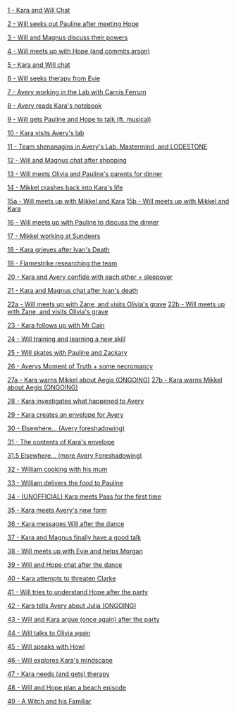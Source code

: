 [1 - Kara and Will Chat](https://htmlpreview.github.io/?https://github.com/AstralShard/masksInterludes/blob/main/InterludeFiles/1%20-%20Will%20and%20Kara%20chat.html)

[2 - Will seeks out Pauline after meeting Hope](https://htmlpreview.github.io/?https://github.com/AstralShard/masksInterludes/blob/main/InterludeFiles/2%20-%20Will%20goes%20looking%20for%20Pauline.html)

[3 - Will and Magnus discuss their powers](https://htmlpreview.github.io/?https://github.com/AstralShard/masksInterludes/blob/main/InterludeFiles/3%20-%20Will%20and%20Magnus%20discuss%20their%20powers.html)

[4 - Will meets up with Hope (and commits arson)](https://htmlpreview.github.io/?https://github.com/AstralShard/masksInterludes/blob/main/InterludeFiles/4%20-%20Will%20meets%20up%20with%20Hope%20(and%20commits%20arson).html)

[5 - Kara and Will chat](https://htmlpreview.github.io/?https://github.com/AstralShard/masksInterludes/blob/main/InterludeFiles/5%20-%20Kara%20and%20Will%20chat.html)

[6 - Will seeks therapy from Evie](https://htmlpreview.github.io/?https://github.com/AstralShard/masksInterludes/blob/main/InterludeFiles/6%20-%20Will%20seeks%20therapy%20from%20Evie.html)

[7 - Avery working in the Lab with Carnis Ferrum](https://htmlpreview.github.io/?https://github.com/AstralShard/masksInterludes/blob/main/InterludeFiles/7%20-%20Avery%20working%20in%20the%20Lab%20with%20Carnis%20Ferrum.html)

[8 - Avery reads Kara's notebook](https://htmlpreview.github.io/?https://github.com/AstralShard/masksInterludes/blob/main/InterludeFiles/8%20-%20Avery%20reads%20Kara's%20notebook.html)

[9 - Will gets Pauline and Hope to talk (ft. musical)](https://htmlpreview.github.io/?https://github.com/AstralShard/masksInterludes/blob/main/InterludeFiles/9%20-%20Will%20gets%20Pauline%20and%20Hope%20to%20talk%20(ft.%20musical).html)

[10 - Kara visits Avery's lab](https://htmlpreview.github.io/?https://github.com/AstralShard/masksInterludes/blob/main/InterludeFiles/10%20-%20Kara%20visits%20Avery's%20lab.html)

[11 - Team shenanagins in Avery's Lab, Mastermind, and LODESTONE](https://htmlpreview.github.io/?https://github.com/AstralShard/masksInterludes/blob/main/InterludeFiles/11%20-%20Team%20shenanagins%20in%20Avery's%20Lab%2C%20Mastermind%2C%20and%20LODESTONE.html)

[12 - Will and Magnus chat after shopping](https://htmlpreview.github.io/?https://github.com/AstralShard/masksInterludes/blob/main/InterludeFiles/12%20-%20Will%20and%20Magnus%20chat%20after%20shopping.html)

[13 - Will meets Olivia and Pauline's parents for dinner](https://htmlpreview.github.io/?https://github.com/AstralShard/masksInterludes/blob/main/InterludeFiles/13%20-%20Will%20meets%20Olivia%20and%20Pauline's%20parents%20for%20dinner.html)

[14 - Mikkel crashes back into Kara's life](https://htmlpreview.github.io/?https://github.com/AstralShard/masksInterludes/blob/main/InterludeFiles/14%20-%20Mikkel%20crashes%20back%20into%20Kara's%20life.html)

[15a - Will meets up with Mikkel and Kara](https://htmlpreview.github.io/?https://github.com/AstralShard/masksInterludes/blob/main/InterludeFiles/15a%20-%20Will%20meets%20up%20with%20Mikkel%20and%20Kara.html)
[15b - Will meets up with Mikkel and Kara](https://htmlpreview.github.io/?https://github.com/AstralShard/masksInterludes/blob/main/InterludeFiles/15b%20-%20Will%20meets%20up%20with%20Mikkel%20and%20Kara.html)

[16 - Will meets up with Pauline to discuss the dinner](https://htmlpreview.github.io/?https://github.com/AstralShard/masksInterludes/blob/main/InterludeFiles/16%20-%20Will%20meets%20up%20with%20Pauline%20to%20discuss%20the%20dinner.html)

[17 - Mikkel working at Sundeers](https://htmlpreview.github.io/?https://github.com/AstralShard/masksInterludes/blob/main/InterludeFiles/17%20-%20Mikkel%20working%20at%20Sundeers.html)

[18 - Kara grieves after Ivan's Death](https://htmlpreview.github.io/?https://github.com/AstralShard/masksInterludes/blob/main/InterludeFiles/18%20-%20Kara%20grieves%20after%20Ivan's%20Death.html)

[19 - Flamestrike researching the team](https://htmlpreview.github.io/?https://github.com/AstralShard/masksInterludes/blob/main/InterludeFiles/19%20-%20Flamestrike%20researching%20the%20team.html)

[20 - Kara and Avery confide with each other + sleepover](https://htmlpreview.github.io/?https://github.com/AstralShard/masksInterludes/blob/main/InterludeFiles/20%20-%20Kara%20and%20Avery%20confide%20with%20each%20other%2C%20plus%20sleepover.html)

[21 - Kara and Magnus chat after Ivan's death](https://htmlpreview.github.io/?https://github.com/AstralShard/masksInterludes/blob/main/InterludeFiles/21%20-%20Kara%20and%20Magnus%20chat%20after%20Ivan's%20death.html)

[22a - Will meets up with Zane, and visits Olivia's grave](https://htmlpreview.github.io/?https://github.com/AstralShard/masksInterludes/blob/main/InterludeFiles/22a%20-%20Will%20meets%20up%20with%20Zane%2C%20and%20visits%20Olivia's%20grave.html)
[22b - Will meets up with Zane, and visits Olivia's grave](https://htmlpreview.github.io/?https://github.com/AstralShard/masksInterludes/blob/main/InterludeFiles/22b%20-%20Will%20meets%20up%20with%20Zane%2C%20and%20visits%20Olivia's%20grave.html)

[23 - Kara follows up with Mr Cain](https://htmlpreview.github.io/?https://github.com/AstralShard/masksInterludes/blob/main/InterludeFiles/23%20-%20Kara%20follows%20up%20with%20Mr%20Cain.html)

[24 - Will training and learning a new skill](https://htmlpreview.github.io/?https://github.com/AstralShard/masksInterludes/blob/main/InterludeFiles/24%20-%20Will%20training%20and%20learning%20a%20new%20skill.html)

[25 - Will skates with Pauline and Zackary](https://htmlpreview.github.io/?https://github.com/AstralShard/masksInterludes/blob/main/InterludeFiles/25%20-%20Will%20skates%20with%20Pauline%20and%20Zackary.html)

[26 - Averys Moment of Truth + some necromancy](https://htmlpreview.github.io/?https://github.com/AstralShard/masksInterludes/blob/main/InterludeFiles/26%20-%20Averys%20Moment%20of%20Truth%20%2B%20some%20necromancy.html)

[27a - Kara warns Mikkel about Aegis (ONGOING)](https://htmlpreview.github.io/?https://github.com/AstralShard/masksInterludes/blob/main/InterludeFiles/27a%20-%20Kara%20warns%20Mikkel%20about%20Aegis%20%5BONGOING%5D.html)
[27b - Kara warns Mikkel about Aegis (ONGOING)](https://htmlpreview.github.io/?https://github.com/AstralShard/masksInterludes/blob/main/InterludeFiles/27b%20-%20Kara%20warns%20Mikkel%20about%20Aegis%20%5BONGOING%5D.html)

[28 - Kara investigates what happened to Avery](https://htmlpreview.github.io/?https://github.com/AstralShard/masksInterludes/blob/main/InterludeFiles/28%20-%20Kara%20investigates%20what%20happened%20to%20Avery.html)

[29 - Kara creates an envelope for Avery](https://htmlpreview.github.io/?https://github.com/AstralShard/masksInterludes/blob/main/InterludeFiles/29%20-%20Kara%20creates%20an%20envelope%20for%20Avery.html)

[30 - Elsewhere... (Avery foreshadowing)](https://htmlpreview.github.io/?https://github.com/AstralShard/masksInterludes/blob/main/InterludeFiles/30%20-%20Elsewhere...%20(Avery%20foreshadowing).html)

[31 - The contents of Kara's envelope](https://htmlpreview.github.io/?https://github.com/AstralShard/masksInterludes/blob/main/InterludeFiles/31%20-%20The%20contents%20of%20Kara's%20envelope.html)

[31.5 Elsewhere... (more Avery Foreshadowing)](https://htmlpreview.github.io/?https://github.com/AstralShard/masksInterludes/blob/main/InterludeFiles/31.5%20Elsewhere...%20(more%20Avery%20Foreshadowing).html)

[32 - William cooking with his mum](https://htmlpreview.github.io/?https://github.com/AstralShard/masksInterludes/blob/main/InterludeFiles/32%20-%20William%20cooking%20with%20his%20mum.html)

[33 - William delivers the food to Pauline](https://htmlpreview.github.io/?https://github.com/AstralShard/masksInterludes/blob/main/InterludeFiles/33%20-%20William%20delivers%20the%20food%20to%20Pauline.html)

[34 - (UNOFFICIAL) Kara meets Pass for the first time](https://github.com/AstralShard/masksInterludes/blob/main/InterludeFiles/34%20-%20%5BUNOFFICIAL%5D%20Kara%20meets%20Pass%20for%20the%20first%20time.pdf)

[35 - Kara meets Avery's new form](https://htmlpreview.github.io/?https://github.com/AstralShard/masksInterludes/blob/main/InterludeFiles/35%20-%20Kara%20meets%20Avery's%20new%20form.html)

[36 - Kara messages Will after the dance](https://htmlpreview.github.io/?https://github.com/AstralShard/masksInterludes/blob/main/InterludeFiles/36%20-%20Kara%20messages%20Will%20after%20the%20dance.html)

[37 - Kara and Magnus finally have a good talk](https://htmlpreview.github.io/?https://github.com/AstralShard/masksInterludes/blob/main/InterludeFiles/37%20-%20Kara%20and%20Magnus%20finally%20have%20a%20good%20talk.html)

[38 - Will meets up with Evie and helps Morgan](https://htmlpreview.github.io/?https://github.com/AstralShard/masksInterludes/blob/main/InterludeFiles/38%20-%20Will%20meets%20up%20with%20Evie%20and%20helps%20Morgan.html)

[39 - Will and Hope chat after the dance](https://htmlpreview.github.io/?https://github.com/AstralShard/masksInterludes/blob/main/InterludeFiles/39%20-%20Will%20and%20Hope%20chat%20after%20the%20dance.html)

[40 - Kara attempts to threaten Clarke](https://htmlpreview.github.io/?https://github.com/AstralShard/masksInterludes/blob/main/InterludeFiles/40%20-%20Kara%20attempts%20to%20threaten%20Clarke.html)

[41 - Will tries to understand Hope after the party](https://htmlpreview.github.io/?https://github.com/AstralShard/masksInterludes/blob/main/InterludeFiles/41%20-%20Will%20tries%20to%20understand%20Hope%20after%20the%20party.html)

[42 - Kara tells Avery about Julia (ONGOING)](https://htmlpreview.github.io/?https://github.com/AstralShard/masksInterludes/blob/main/InterludeFiles/42%20-%20Kara%20tells%20Avery%20about%20Julia%20%5BONGOING%5D.html)

[43 - Will and Kara argue (once again) after the party](https://htmlpreview.github.io/?https://github.com/AstralShard/masksInterludes/blob/main/InterludeFiles/43%20-%20Will%20and%20Kara%20argue%20(once%20again)%20after%20the%20party.html)

[44 - Will talks to Olivia again](https://htmlpreview.github.io/?https://github.com/AstralShard/masksInterludes/blob/main/InterludeFiles/44%20-%20Will%20talks%20to%20Olivia%20again.html)

[45 - Will speaks with Howl](https://htmlpreview.github.io/?https://github.com/AstralShard/masksInterludes/blob/main/InterludeFiles/45%20-%20Will%20speaks%20with%20Howl.html)

[46 - Will explores Kara's mindscape](https://htmlpreview.github.io/?https://github.com/AstralShard/masksInterludes/blob/main/InterludeFiles/46%20-%20Will%20explores%20Kara's%20mindscape.html)

[47 - Kara needs (and gets) therapy](https://htmlpreview.github.io/?https://github.com/AstralShard/masksInterludes/blob/main/InterludeFiles/47%20-%20Kara%20needs%20(and%20gets)%20therapy.html)

[48 - Will and Hope plan a beach episode](https://htmlpreview.github.io/?https://github.com/AstralShard/masksInterludes/blob/main/InterludeFiles/48%20Will%20and%20Hope%20plan%20a%20beach%20episode.html)

[49 - A Witch and his Familiar](https://htmlpreview.github.io/?https://github.com/AstralShard/masksInterludes/blob/main/InterludeFiles/49%20-%20A%20Witch%20and%20his%20Familiar.html)
